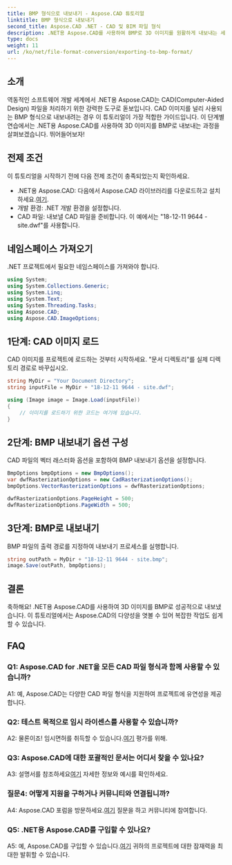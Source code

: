 ```yaml
---
title: BMP 형식으로 내보내기 - Aspose.CAD 튜토리얼
linktitle: BMP 형식으로 내보내기
second_title: Aspose.CAD .NET - CAD 및 BIM 파일 형식
description: .NET용 Aspose.CAD를 사용하여 BMP로 3D 이미지를 원활하게 내보내는 세계를 탐험해보세요. 번거롭지 않은 경험을 위해 튜토리얼을 따르십시오.
type: docs
weight: 11
url: /ko/net/file-format-conversion/exporting-to-bmp-format/
---
```

## 소개

역동적인 소프트웨어 개발 세계에서 .NET용 Aspose.CAD는 CAD(Computer-Aided Design) 파일을 처리하기 위한 강력한 도구로 돋보입니다. CAD 이미지를 널리 사용되는 BMP 형식으로 내보내려는 경우 이 튜토리얼이 가장 적합한 가이드입니다. 이 단계별 연습에서는 .NET용 Aspose.CAD를 사용하여 3D 이미지를 BMP로 내보내는 과정을 살펴보겠습니다. 뛰어들어보자!

## 전제 조건

이 튜토리얼을 시작하기 전에 다음 전제 조건이 충족되었는지 확인하세요.

-  .NET용 Aspose.CAD: 다음에서 Aspose.CAD 라이브러리를 다운로드하고 설치하세요.[여기](https://releases.aspose.com/cad/net/).
- 개발 환경: .NET 개발 환경을 설정합니다.
- CAD 파일: 내보낼 CAD 파일을 준비합니다. 이 예에서는 "18-12-11 9644 - site.dwf"를 사용합니다.

## 네임스페이스 가져오기

.NET 프로젝트에서 필요한 네임스페이스를 가져와야 합니다.

```csharp
using System;
using System.Collections.Generic;
using System.Linq;
using System.Text;
using System.Threading.Tasks;
using Aspose.CAD;
using Aspose.CAD.ImageOptions;
```

## 1단계: CAD 이미지 로드

CAD 이미지를 프로젝트에 로드하는 것부터 시작하세요. "문서 디렉토리"를 실제 디렉토리 경로로 바꾸십시오.

```csharp
string MyDir = "Your Document Directory";
string inputFile = MyDir + "18-12-11 9644 - site.dwf";

using (Image image = Image.Load(inputFile))
{
    // 이미지를 로드하기 위한 코드는 여기에 있습니다.
}
```

## 2단계: BMP 내보내기 옵션 구성

CAD 파일의 벡터 래스터화 옵션을 포함하여 BMP 내보내기 옵션을 설정합니다.

```csharp
BmpOptions bmpOptions = new BmpOptions();
var dwfRasterizationOptions = new CadRasterizationOptions();
bmpOptions.VectorRasterizationOptions = dwfRasterizationOptions;

dwfRasterizationOptions.PageHeight = 500;
dwfRasterizationOptions.PageWidth = 500;
```

## 3단계: BMP로 내보내기

BMP 파일의 출력 경로를 지정하여 내보내기 프로세스를 실행합니다.

```csharp
string outPath = MyDir + "18-12-11 9644 - site.bmp";
image.Save(outPath, bmpOptions);
```

## 결론

축하해요! .NET용 Aspose.CAD를 사용하여 3D 이미지를 BMP로 성공적으로 내보냈습니다. 이 튜토리얼에서는 Aspose.CAD의 다양성을 엿볼 수 있어 복잡한 작업도 쉽게 할 수 있습니다.

## FAQ

### Q1: Aspose.CAD for .NET을 모든 CAD 파일 형식과 함께 사용할 수 있습니까?

A1: 예, Aspose.CAD는 다양한 CAD 파일 형식을 지원하여 프로젝트에 유연성을 제공합니다.

### Q2: 테스트 목적으로 임시 라이센스를 사용할 수 있습니까?

 A2: 물론이죠! 임시면허를 취득할 수 있습니다.[여기](https://purchase.aspose.com/temporary-license/) 평가를 위해.

### Q3: Aspose.CAD에 대한 포괄적인 문서는 어디서 찾을 수 있나요?

 A3: 설명서를 참조하세요[여기](https://reference.aspose.com/cad/net/) 자세한 정보와 예시를 확인하세요.

### 질문4: 어떻게 지원을 구하거나 커뮤니티와 연결됩니까?

 A4: Aspose.CAD 포럼을 방문하세요.[여기](https://forum.aspose.com/c/cad/19) 질문을 하고 커뮤니티에 참여합니다.

### Q5: .NET용 Aspose.CAD를 구입할 수 있나요?

 A5: 예, Aspose.CAD를 구입할 수 있습니다.[여기](https://purchase.aspose.com/buy) 귀하의 프로젝트에 대한 잠재력을 최대한 발휘할 수 있습니다.
